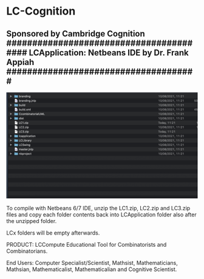 # LC-Cognition
Sponsored by Cambridge Cognition
########################################
                 LCApplication: Netbeans IDE
            by 
               Dr. Frank Appiah
                #####################################
-----------------------------------------------------------------
<img src="https://github.com/fanhubgt/LC-Cognition/blob/7047773f6fea23bc5ac5ed4238eeb43c818cb7b8/Screenshot%202025-04-17%20at%2003.43.49.png"/>

To compile with Netbeans 6/7 IDE, unzip the LC1.zip, LC2.zip and LC3.zip files and copy each folder contents back into LCApplication folder also after the unzipped folder.

LCx folders will be empty afterwards.


PRODUCT: LCCompute Educational Tool for Combinatorists and Combinatorians.

End Users: Computer Specialist/Scientist, Mathsist, Mathematicians, 
Mathsian, Mathematicalist, Mathematicalian and Cognitive Scientist.
